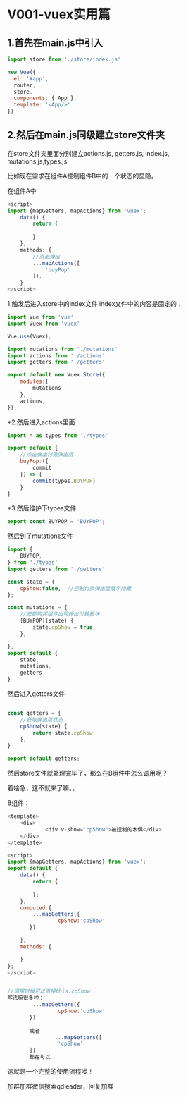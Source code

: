 # V001-vuex实用篇
## 1.首先在main.js中引入

```js
import store from './store/index.js'

new Vue({
  el: '#app',
  router,
  store,
  components: { App },
  template: '<App/>'
})
```



## 2.然后在main.js同级建立store文件夹

在store文件夹里面分别建立actions.js, getters.js, index.js, mutations.js,types.js


比如现在需求在组件A控制组件B中的一个状态的显隐。

在组件A中
```js
<script>
import {mapGetters, mapActions} from 'vuex';
	data() {
		return {
			
		}
	},
    methods: {
        //点击弹出
        ...mapActions([
            'buyPop'
        ]),
    }
</script>
```

1.触发后进入store中的index文件
index文件中的内容是固定的：

```js
import Vue from 'vue'
import Vuex from 'vuex'

Vue.use(Vuex);

import mutations from './mutations'
import actions from './actions'
import getters from './getters'

export default new Vuex.Store({
	modules:{
		mutations
    },
    actions,
});
```

*2.然后进入actions里面

```js
import * as types from './types'

export default {
    //点击弹出付款弹出层
    buyPop:({
        commit
    }) => {
        commit(types.BUYPOP)
    }
}
```

*3.然后维护下types文件
```js
export const BUYPOP = 'BUYPOP';
```


然后到了mutations文件
```js
import {
    BUYPOP,
} from './types'
import getters from './getters'

const state = {
    cpShow:false,  //控制付款弹出层展示隐藏
};

const mutations = {
    //底部购买组件出现弹出付钱板块
    [BUYPOP](state) {
        state.cpShow = true;
    },

};
export default {
	state,
	mutations,
	getters
}
```



然后进入getters文件

```js

const getters = {
	//获取弹出层状态
	cpShow(state) {
		return state.cpShow
    },
}

export default getters;
```


然后store文件就处理完毕了，那么在B组件中怎么调用呢？

着啥急，这不就来了嘛。。

B组件：
```js
<template>
	<div>
			<div v-show="cpShow">被控制的木偶</div>
    </div>
</template>

<script>
import {mapGetters, mapActions} from 'vuex';
export default {
    data() {
        return {
                                    
        };
    },
    computed:{
        ...mapGetters({
                cpShow:'cpShow'
	   })

    },
    methods: {

    }
};
</script>


//调用时候可以直接this.cpShow
写法嘛很多种：
        ...mapGetters({
                cpShow:'cpShow'
	   })
	   
	   或者
	           ...mapGetters([
	            'cpShow'
	   ])
	   都在可以

```


这就是一个完整的使用流程喽！

加群加群微信搜索qdleader，回复加群
